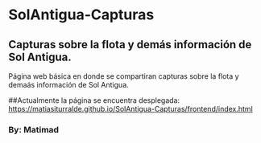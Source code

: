 # SolAntigua-Capturas

## Capturas sobre la flota y demás información de Sol Antigua.

Página web básica en donde se compartiran capturas sobre la flota y demaás información de Sol Antigua.

##Actualmente la página se encuentra desplegada: https://matiasiturralde.github.io/SolAntigua-Capturas/frontend/index.html

### By: Matimad

